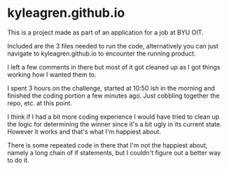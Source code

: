 # kyleagren.github.io

This is a project made as part of an application for a job at BYU OIT.

Included are the 3 files needed to run the code, alternatively you can just navigate to kyleagren.github.io to encounter the running product. 

I left a few comments in there but most of it got cleaned up as I got things working how I wanted them to. 

I spent 3 hours on the challenge, started at 10:50 ish in the morning and finished the coding portion a few minutes ago. Just cobbling together the repo, etc. 
at this point. 

I think if I had a bit more coding experience I would have tried to clean up the logic for determining the winner since it's a bit ugly in its current state.
However it works and that's what I'm happiest about. 

There is some repeated code in there that I'm not the happiest about, namely a long chain of if statements, but I couldn't figure out a better way to do it. 
